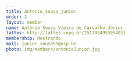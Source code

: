 ```yaml
---
title: Antonio_sousa_junior
order: 2
layout: member
name: Antônio Sousa Vieira de Carvalho Júnior
lattes: http://lattes.cnpq.br/2511994955954011
membership: Mestrando
mail: junior_sousa95@usp.br
photo: img/members/antonioJunior.jpg
---
```


